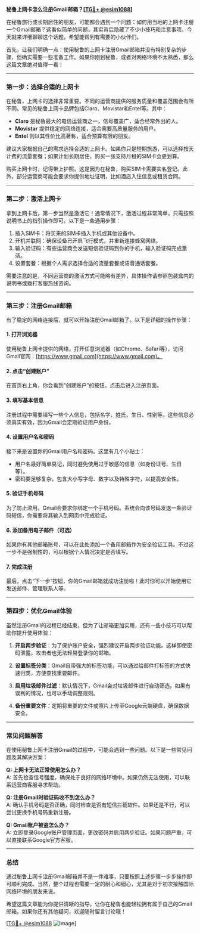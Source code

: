 **秘鲁上网卡怎么注册Gmail邮箱？[[TG💪+ @esim1088](https://t.me/s/esim1088)]**

在秘鲁旅行或长期居住的朋友，可能都会遇到一个问题：如何用当地的上网卡注册一个Gmail邮箱？这看似简单的问题，其实背后隐藏了不少小技巧和注意事项。今天就来详细聊聊这个话题，希望能帮到有需要的小伙伴们。

首先，让我们明确一点：使用秘鲁的上网卡注册Gmail邮箱并没有特别复杂的步骤，但确实需要一些准备工作。如果你刚到秘鲁，或者对网络环境不太熟悉，那么这篇文章绝对值得一看！

---

### **第一步：选择合适的上网卡**

在秘鲁，上网卡的选择非常重要。不同的运营商提供的服务质量和覆盖范围会有所不同。常见的秘鲁上网卡品牌包括Claro、Movistar和Entel等。其中：

- **Claro** 是秘鲁最大的电信运营商之一，信号覆盖广，适合经常外出的人。
- **Movistar** 提供稳定的网络连接，适合需要高质量服务的用户。
- **Entel** 则以其性价比高著称，适合预算有限的朋友。

建议大家根据自己的需求选择合适的上网卡。如果你只是短期旅游，可以选择按天计费的流量套餐；如果计划长期居住，购买一张支持月租的SIM卡会更划算。

购买上网卡时，记得带上护照。这是因为在秘鲁，购买SIM卡需要实名登记。此外，部分运营商可能会要求你提供地址证明，比如酒店入住信息或租赁合同。

---

### **第二步：激活上网卡**

拿到上网卡后，第一步当然是激活它！通常情况下，激活过程非常简单，只需按照说明书上的指引操作即可。以下是一些通用步骤：

1. 插入SIM卡：将买来的SIM卡插入手机或其他设备中。
2. 开机并联网：确保设备已开启飞行模式，并重新连接蜂窝网络。
3. 输入验证码：有些运营商会发送短信验证码到你的手机，输入验证码完成激活。
4. 设置套餐：根据个人需求选择合适的流量套餐或语音通话套餐。

需要注意的是，不同运营商的激活方式可能略有差异，具体操作请参照包装盒内的说明书或拨打客服热线咨询。

---

### **第三步：注册Gmail邮箱**

有了稳定的网络连接后，就可以开始注册Gmail邮箱了。以下是详细的操作步骤：

#### **1. 打开浏览器**
使用秘鲁上网卡提供的网络，打开任意浏览器（如Chrome、Safari等），访问Gmail官网：[https://www.gmail.com](https://www.gmail.com)。

#### **2. 点击“创建账户”**
在首页右上角，你会看到“创建账户”的按钮。点击后进入注册页面。

#### **3. 填写基本信息**
注册过程中需要填写一些个人信息，包括名字、姓氏、生日、性别等。这些信息必须真实有效，因为Gmail会定期验证用户身份。

#### **4. 设置用户名和密码**
接下来是设置你的Gmail用户名和密码。这里有几个小贴士：
- 用户名最好简单易记，同时避免使用过于敏感的信息（如身份证号、生日等）。
- 密码要足够复杂，包含大小写字母、数字以及特殊字符，以提高安全性。

#### **5. 验证手机号码**
为了防止滥用，Gmail会要求你绑定一个手机号码。系统会向该号码发送一条验证码短信，你需要将其输入到网页中完成验证。

#### **6. 添加备用电子邮件（可选）**
如果你有其他邮箱账号，可以在此处添加一个备用邮箱作为安全验证工具。不过这一步不是强制性的，可以根据个人情况决定是否填写。

#### **7. 完成注册**
最后，点击“下一步”按钮，你的Gmail邮箱就成功注册啦！此时你可以开始使用它发送邮件、管理联系人等。

---

### **第四步：优化Gmail体验**

虽然注册Gmail的过程已经结束，但为了让邮箱更加实用，还有一些小技巧可以帮助你提升使用体验：

1. **开启两步验证**：为了保护账户安全，强烈建议开启两步验证功能。这样即使密码泄露，攻击者也无法轻易登录你的邮箱。
   
2. **设置标签分类**：Gmail自带强大的标签功能，可以通过给邮件打标签的方式快速归类，方便查找重要邮件。

3. **启用垃圾邮件过滤**：默认情况下，Gmail会对垃圾邮件进行自动筛选。如果有误判的情况，也可以手动调整规则。

4. **备份重要文件**：定期将重要的文件或照片上传至Google云端硬盘，确保数据安全。

---

### **常见问题解答**

在使用秘鲁上网卡注册Gmail的过程中，可能会遇到一些问题。以下是一些常见问题及其解决方案：

**Q: 上网卡无法正常使用怎么办？**  
A: 首先检查信号强度，确保处于良好的网络环境中。如果仍然无法使用，可以联系运营商客服寻求帮助。

**Q: 注册Gmail时验证码收不到怎么办？**  
A: 确认手机号码是否正确，同时检查是否有短信拦截软件。如果还是不行，可以尝试更换手机号码重新注册。

**Q: Gmail账户被盗怎么办？**  
A: 立即登录Google账户管理页面，更改密码并启用两步验证。如果问题严重，可以直接联系Google官方客服。

---

### **总结**

通过秘鲁上网卡注册Gmail邮箱并不是一件难事，只要按照上述步骤一步步操作即可顺利完成。当然，整个过程也需要一定的耐心和细心，尤其是对于初次接触国际网络环境的朋友来说。

希望这篇文章能为你提供清晰的指导，让你在秘鲁也能轻松拥有属于自己的Gmail邮箱。如果你还有其他疑问，欢迎随时留言讨论哦！

[[TG💪+ @esim1088](https://t.me/s/esim1088) ![Image](https://i.postimg.cc/4NQfJmqS/Snipaste-2025-05-13-00-14-12.png)]